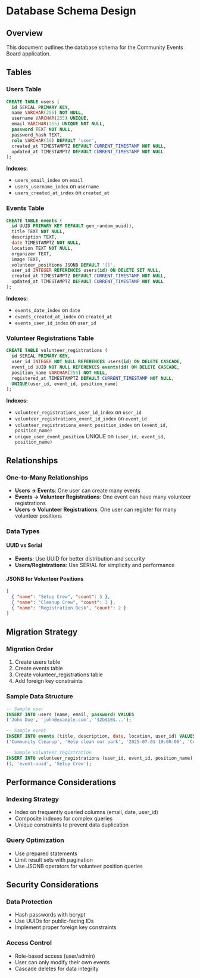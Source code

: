 # Database Schema Design

## Overview
This document outlines the database schema for the Community Events Board application.

## Tables

### Users Table
```sql
CREATE TABLE users (
  id SERIAL PRIMARY KEY,
  name VARCHAR(255) NOT NULL,
  username VARCHAR(255) UNIQUE,
  email VARCHAR(255) UNIQUE NOT NULL,
  password TEXT NOT NULL,
  password_hash TEXT,
  role VARCHAR(50) DEFAULT 'user',
  created_at TIMESTAMPTZ DEFAULT CURRENT_TIMESTAMP NOT NULL,
  updated_at TIMESTAMPTZ DEFAULT CURRENT_TIMESTAMP NOT NULL
);
```

**Indexes:**
- `users_email_index` on `email`
- `users_username_index` on `username`
- `users_created_at_index` on `created_at`

### Events Table
```sql
CREATE TABLE events (
  id UUID PRIMARY KEY DEFAULT gen_random_uuid(),
  title TEXT NOT NULL,
  description TEXT,
  date TIMESTAMPTZ NOT NULL,
  location TEXT NOT NULL,
  organizer TEXT,
  image TEXT,
  volunteer_positions JSONB DEFAULT '[]',
  user_id INTEGER REFERENCES users(id) ON DELETE SET NULL,
  created_at TIMESTAMPTZ DEFAULT CURRENT_TIMESTAMP NOT NULL,
  updated_at TIMESTAMPTZ DEFAULT CURRENT_TIMESTAMP NOT NULL
);
```

**Indexes:**
- `events_date_index` on `date`
- `events_created_at_index` on `created_at`
- `events_user_id_index` on `user_id`

### Volunteer Registrations Table
```sql
CREATE TABLE volunteer_registrations (
  id SERIAL PRIMARY KEY,
  user_id INTEGER NOT NULL REFERENCES users(id) ON DELETE CASCADE,
  event_id UUID NOT NULL REFERENCES events(id) ON DELETE CASCADE,
  position_name VARCHAR(255) NOT NULL,
  registered_at TIMESTAMPTZ DEFAULT CURRENT_TIMESTAMP NOT NULL,
  UNIQUE(user_id, event_id, position_name)
);
```

**Indexes:**
- `volunteer_registrations_user_id_index` on `user_id`
- `volunteer_registrations_event_id_index` on `event_id`
- `volunteer_registrations_event_position_index` on `(event_id, position_name)`
- `unique_user_event_position` UNIQUE on `(user_id, event_id, position_name)`

## Relationships

### One-to-Many Relationships
- **Users → Events**: One user can create many events
- **Events → Volunteer Registrations**: One event can have many volunteer registrations
- **Users → Volunteer Registrations**: One user can register for many volunteer positions

### Data Types

#### UUID vs Serial
- **Events**: Use UUID for better distribution and security
- **Users/Registrations**: Use SERIAL for simplicity and performance

#### JSONB for Volunteer Positions
```json
[
  { "name": "Setup Crew", "count": 5 },
  { "name": "Cleanup Crew", "count": 3 },
  { "name": "Registration Desk", "count": 2 }
]
```

## Migration Strategy

### Migration Order
1. Create users table
2. Create events table
3. Create volunteer_registrations table
4. Add foreign key constraints

### Sample Data Structure
```sql
-- Sample user
INSERT INTO users (name, email, password) VALUES 
('John Doe', 'john@example.com', '$2b$10$...');

-- Sample event
INSERT INTO events (title, description, date, location, user_id) VALUES 
('Community Cleanup', 'Help clean our park', '2025-07-01 10:00:00', 'Central Park', 1);

-- Sample volunteer registration
INSERT INTO volunteer_registrations (user_id, event_id, position_name) VALUES 
(1, 'event-uuid', 'Setup Crew');
```

## Performance Considerations

### Indexing Strategy
- Index on frequently queried columns (email, date, user_id)
- Composite indexes for complex queries
- Unique constraints to prevent data duplication

### Query Optimization
- Use prepared statements
- Limit result sets with pagination
- Use JSONB operators for volunteer position queries

## Security Considerations

### Data Protection
- Hash passwords with bcrypt
- Use UUIDs for public-facing IDs
- Implement proper foreign key constraints

### Access Control
- Role-based access (user/admin)
- User can only modify their own events
- Cascade deletes for data integrity
